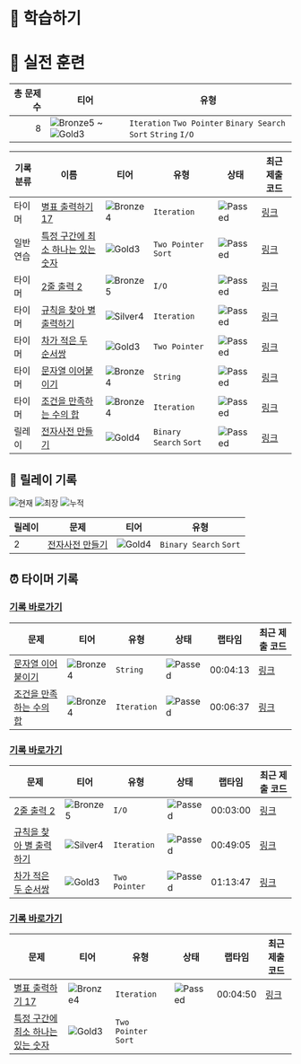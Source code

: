 # 📖 학습하기

# 🥇 실전 훈련
|총 문제 수|티어|유형|
|---:|---|---|
|8|![Bronze5][b5] ~ ![Gold3][g3]|`Iteration` `Two Pointer` `Binary Search` `Sort` `String` `I/O`|

|기록분류|이름|티어|유형|상태|최근 제출 코드|
|---|---|---|---|---|---|
|타이머|[별표 출력하기 17](https://www.codetree.ai/training-field/search/problems/print-star-17)|![Bronze4][b4]|`Iteration`|![Passed][passed]|[링크](https://github.com/qkrgks456/codetree/blob/main/241115/%EB%B3%84%ED%91%9C%20%EC%B6%9C%EB%A0%A5%ED%95%98%EA%B8%B0%2017/print-star-17.java)|
|일반 연습|[특정 구간에 최소 하나는 있는 숫자](https://www.codetree.ai/training-field/search/problems/at-least-one-number-in-a-specific-section)|![Gold3][g3]|`Two Pointer` `Sort`|![Passed][passed]|[링크](https://github.com/qkrgks456/codetree/blob/main/241115/%ED%8A%B9%EC%A0%95%20%EA%B5%AC%EA%B0%84%EC%97%90%20%EC%B5%9C%EC%86%8C%20%ED%95%98%EB%82%98%EB%8A%94%20%EC%9E%88%EB%8A%94%20%EC%88%AB%EC%9E%90/at-least-one-number-in-a-specific-section.java)|
|타이머|[2줄 출력 2](https://www.codetree.ai/training-field/search/problems/print-two-lines-2)|![Bronze5][b5]|`I/O`|![Passed][passed]|[링크](https://github.com/qkrgks456/codetree/blob/main/241115/2%EC%A4%84%20%EC%B6%9C%EB%A0%A5%202/print-two-lines-2.java)|
|타이머|[규칙을 찾아 별 출력하기](https://www.codetree.ai/training-field/search/problems/find-rules-and-print-stars)|![Silver4][s4]|`Iteration`|![Passed][passed]|[링크](https://github.com/qkrgks456/codetree/blob/main/241115/%EA%B7%9C%EC%B9%99%EC%9D%84%20%EC%B0%BE%EC%95%84%20%EB%B3%84%20%EC%B6%9C%EB%A0%A5%ED%95%98%EA%B8%B0/find-rules-and-print-stars.java)|
|타이머|[차가 적은 두 순서쌍](https://www.codetree.ai/training-field/search/problems/two-ordered-pairs-with-few-differences)|![Gold3][g3]|`Two Pointer`|![Passed][passed]|[링크](https://github.com/qkrgks456/codetree/blob/main/241115/%EC%B0%A8%EA%B0%80%20%EC%A0%81%EC%9D%80%20%EB%91%90%20%EC%88%9C%EC%84%9C%EC%8C%8D/two-ordered-pairs-with-few-differences.java)|
|타이머|[문자열 이어붙이기](https://www.codetree.ai/training-field/search/problems/string-pasting)|![Bronze4][b4]|`String`|![Passed][passed]|[링크](https://github.com/qkrgks456/codetree/blob/main/241115/%EB%AC%B8%EC%9E%90%EC%97%B4%20%EC%9D%B4%EC%96%B4%EB%B6%99%EC%9D%B4%EA%B8%B0/string-pasting.java)|
|타이머|[조건을 만족하는 수의 합](https://www.codetree.ai/training-field/search/problems/sum-of-numbers-that-meet-the-conditions)|![Bronze4][b4]|`Iteration`|![Passed][passed]|[링크](https://github.com/qkrgks456/codetree/blob/main/241115/%EC%A1%B0%EA%B1%B4%EC%9D%84%20%EB%A7%8C%EC%A1%B1%ED%95%98%EB%8A%94%20%EC%88%98%EC%9D%98%20%ED%95%A9/sum-of-numbers-that-meet-the-conditions.java)|
|릴레이|[전자사전 만들기](https://www.codetree.ai/training-field/search/problems/create-electronic-dictionary)|![Gold4][g4]|`Binary Search` `Sort`|![Passed][passed]|[링크](https://github.com/qkrgks456/codetree/blob/main/241115/%EC%A0%84%EC%9E%90%EC%82%AC%EC%A0%84%20%EB%A7%8C%EB%93%A4%EA%B8%B0/create-electronic-dictionary.java)|


## 🏃 릴레이 기록
![현재](https://img.shields.io/badge/현재_릴레이-2-%235cb85c.svg?for-the-badge)
![최장](https://img.shields.io/badge/최장_릴레이-2-%23E34F26.svg?for-the-badge)
![누적](https://img.shields.io/badge/누적_릴레이-2-%2300599C.svg?for-the-badge)

|릴레이|문제|티어|유형|
|---|---|---|---|
|2|[전자사전 만들기](https://www.codetree.ai/training-field/search/problems/create-electronic-dictionary)|![Gold4][g4]|`Binary Search` `Sort`|


## ⏰ 타이머 기록
### [기록 바로가기](https://www.codetree.ai/training-field/my-records/timer/10545)

|문제|티어|유형|상태|랩타임|최근 제출 코드|
|---|---|---|---|---|---|
[문자열 이어붙이기](https://www.codetree.ai/training-field/search/problems/string-pasting)|![Bronze4][b4]|`String`|![Passed][passed]|00:04:13|[링크](https://github.com/qkrgks456/codetree/blob/main/241115/%EB%AC%B8%EC%9E%90%EC%97%B4%20%EC%9D%B4%EC%96%B4%EB%B6%99%EC%9D%B4%EA%B8%B0/string-pasting.java)|
[조건을 만족하는 수의 합](https://www.codetree.ai/training-field/search/problems/sum-of-numbers-that-meet-the-conditions)|![Bronze4][b4]|`Iteration`|![Passed][passed]|00:06:37|[링크](https://github.com/qkrgks456/codetree/blob/main/241115/%EC%A1%B0%EA%B1%B4%EC%9D%84%20%EB%A7%8C%EC%A1%B1%ED%95%98%EB%8A%94%20%EC%88%98%EC%9D%98%20%ED%95%A9/sum-of-numbers-that-meet-the-conditions.java)|


### [기록 바로가기](https://www.codetree.ai/training-field/my-records/timer/10543)

|문제|티어|유형|상태|랩타임|최근 제출 코드|
|---|---|---|---|---|---|
[2줄 출력 2](https://www.codetree.ai/training-field/search/problems/print-two-lines-2)|![Bronze5][b5]|`I/O`|![Passed][passed]|00:03:00|[링크](https://github.com/qkrgks456/codetree/blob/main/241115/2%EC%A4%84%20%EC%B6%9C%EB%A0%A5%202/print-two-lines-2.java)|
[규칙을 찾아 별 출력하기](https://www.codetree.ai/training-field/search/problems/find-rules-and-print-stars)|![Silver4][s4]|`Iteration`|![Passed][passed]|00:49:05|[링크](https://github.com/qkrgks456/codetree/blob/main/241115/%EA%B7%9C%EC%B9%99%EC%9D%84%20%EC%B0%BE%EC%95%84%20%EB%B3%84%20%EC%B6%9C%EB%A0%A5%ED%95%98%EA%B8%B0/find-rules-and-print-stars.java)|
[차가 적은 두 순서쌍](https://www.codetree.ai/training-field/search/problems/two-ordered-pairs-with-few-differences)|![Gold3][g3]|`Two Pointer`|![Passed][passed]|01:13:47|[링크](https://github.com/qkrgks456/codetree/blob/main/241115/%EC%B0%A8%EA%B0%80%20%EC%A0%81%EC%9D%80%20%EB%91%90%20%EC%88%9C%EC%84%9C%EC%8C%8D/two-ordered-pairs-with-few-differences.java)|


### [기록 바로가기](https://www.codetree.ai/training-field/my-records/timer/10541)

|문제|티어|유형|상태|랩타임|최근 제출 코드|
|---|---|---|---|---|---|
[별표 출력하기 17](https://www.codetree.ai/training-field/search/problems/print-star-17)|![Bronze4][b4]|`Iteration`|![Passed][passed]|00:04:50|[링크](https://github.com/qkrgks456/codetree/blob/main/241115/%EB%B3%84%ED%91%9C%20%EC%B6%9C%EB%A0%A5%ED%95%98%EA%B8%B0%2017/print-star-17.java)|
[특정 구간에 최소 하나는 있는 숫자](https://www.codetree.ai/training-field/search/problems/at-least-one-number-in-a-specific-section)|![Gold3][g3]|`Two Pointer` `Sort`||||












[b5]: https://img.shields.io/badge/Bronze_5-%235D3E31.svg
[b4]: https://img.shields.io/badge/Bronze_4-%235D3E31.svg
[b3]: https://img.shields.io/badge/Bronze_3-%235D3E31.svg
[b2]: https://img.shields.io/badge/Bronze_2-%235D3E31.svg
[b1]: https://img.shields.io/badge/Bronze_1-%235D3E31.svg
[s5]: https://img.shields.io/badge/Silver_5-%23394960.svg
[s4]: https://img.shields.io/badge/Silver_4-%23394960.svg
[s3]: https://img.shields.io/badge/Silver_3-%23394960.svg
[s2]: https://img.shields.io/badge/Silver_2-%23394960.svg
[s1]: https://img.shields.io/badge/Silver_1-%23394960.svg
[g5]: https://img.shields.io/badge/Gold_5-%23FFC433.svg
[g4]: https://img.shields.io/badge/Gold_4-%23FFC433.svg
[g3]: https://img.shields.io/badge/Gold_3-%23FFC433.svg
[g2]: https://img.shields.io/badge/Gold_2-%23FFC433.svg
[g1]: https://img.shields.io/badge/Gold_1-%23FFC433.svg
[p5]: https://img.shields.io/badge/Platinum_5-%2376DDD8.svg
[p4]: https://img.shields.io/badge/Platinum_4-%2376DDD8.svg
[p3]: https://img.shields.io/badge/Platinum_3-%2376DDD8.svg
[p2]: https://img.shields.io/badge/Platinum_2-%2376DDD8.svg
[p1]: https://img.shields.io/badge/Platinum_1-%2376DDD8.svg
[passed]: https://img.shields.io/badge/Passed-%23009D27.svg
[failed]: https://img.shields.io/badge/Failed-%23D24D57.svg
[easy]: https://img.shields.io/badge/쉬움-%235cb85c.svg?for-the-badge
[medium]: https://img.shields.io/badge/보통-%23FFC433.svg?for-the-badge
[hard]: https://img.shields.io/badge/어려움-%23D24D57.svg?for-the-badge